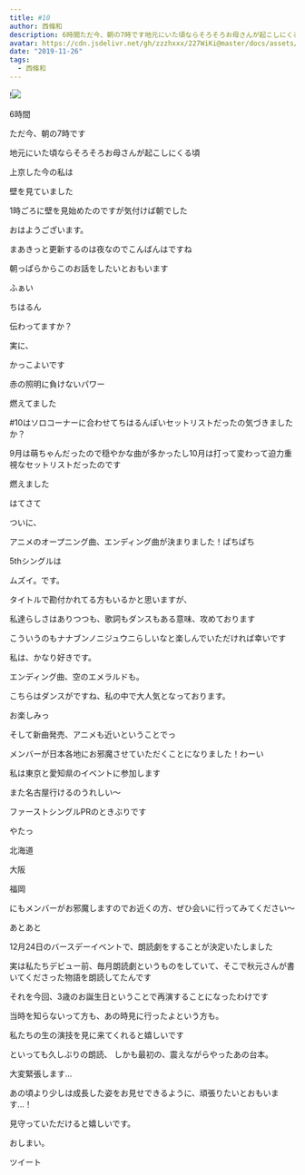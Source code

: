 ```yaml
---
title: #10
author: 西條和
description: 6時間ただ今、朝の7時です地元にいた頃ならそろそろお母さんが起こしにくる頃上京した今の...
avatar: https://cdn.jsdelivr.net/gh/zzzhxxx/227WiKi@master/docs/assets/photo/avatar/nagomi.jpg
date: "2019-11-26"
tags:
  - 西條和
---
```


!![](https://cdn.jsdelivr.net/gh/zzzhxxx/227WiKi-image@master/blog-image/nagomi-2019-11-26_1.jpg)
















6時間


















ただ今、朝の7時です











地元にいた頃ならそろそろお母さんが起こしにくる頃










上京した今の私は









壁を見ていました












1時ごろに壁を見始めたのですが気付けば朝でした













おはようございます。













まあきっと更新するのは夜なのでこんばんはですね













朝っぱらからこのお話をしたいとおもいます









ふぁい








ちはるん







伝わってますか？



実に、


かっこよいです










赤の照明に負けないパワー









燃えてました






#10はソロコーナーに合わせてちはるんぽいセットリストだったの気づきましたか？










9月は萌ちゃんだったので穏やかな曲が多かったし10月は打って変わって迫力重視なセットリストだったのです









燃えました














はてさて











ついに、



アニメのオープニング曲、エンディング曲が決まりました！ぱちぱち







5thシングルは




ムズイ。です。









タイトルで勘付かれてる方もいるかと思いますが、

私達らしさはありつつも、歌詞もダンスもある意味、攻めております










こういうのもナナブンノニジュウニらしいなと楽しんでいただければ幸いです
















私は、かなり好きです。









エンディング曲、空のエメラルドも。






こちらはダンスがですね、私の中で大人気となっております。








お楽しみっ











そして新曲発売、アニメも近いということでっ

メンバーが日本各地にお邪魔させていただくことになりました！わーい










私は東京と愛知県のイベントに参加します









また名古屋行けるのうれしい〜







ファーストシングルPRのときぶりです

やたっ













北海道

大阪

福岡



にもメンバーがお邪魔しますのでお近くの方、ぜひ会いに行ってみてください〜









あとあと





12月24日のバースデーイベントで、朗読劇をすることが決定いたしました










実は私たちデビュー前、毎月朗読劇というものをしていて、そこで秋元さんが書いてくださった物語を朗読してたんです








それを今回、3歳のお誕生日ということで再演することになったわけです







当時を知らないって方も、あの時見に行ったよという方も。






私たちの生の演技を見に来てくれると嬉しいです


















といっても久しぶりの朗読、
しかも最初の、震えながらやったあの台本。








大変緊張します…











あの頃より少しは成長した姿をお見せできるように、頑張りたいとおもいます…！














見守っていただけると嬉しいです。










おしまい。


ツイート



